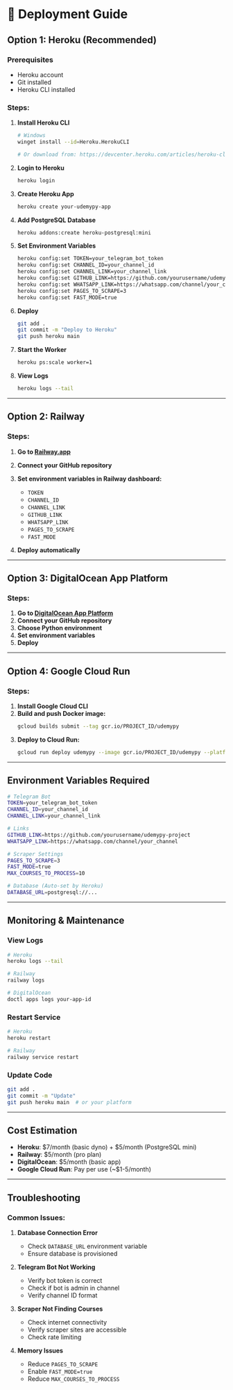 # 🚀 Deployment Guide

## Option 1: Heroku (Recommended)

### Prerequisites
- Heroku account
- Git installed
- Heroku CLI installed

### Steps:

1. **Install Heroku CLI**
   ```bash
   # Windows
   winget install --id=Heroku.HerokuCLI
   
   # Or download from: https://devcenter.heroku.com/articles/heroku-cli
   ```

2. **Login to Heroku**
   ```bash
   heroku login
   ```

3. **Create Heroku App**
   ```bash
   heroku create your-udemypy-app
   ```

4. **Add PostgreSQL Database**
   ```bash
   heroku addons:create heroku-postgresql:mini
   ```

5. **Set Environment Variables**
   ```bash
   heroku config:set TOKEN=your_telegram_bot_token
   heroku config:set CHANNEL_ID=your_channel_id
   heroku config:set CHANNEL_LINK=your_channel_link
   heroku config:set GITHUB_LINK=https://github.com/yourusername/udemypy-project
   heroku config:set WHATSAPP_LINK=https://whatsapp.com/channel/your_channel
   heroku config:set PAGES_TO_SCRAPE=3
   heroku config:set FAST_MODE=true
   ```

6. **Deploy**
   ```bash
   git add .
   git commit -m "Deploy to Heroku"
   git push heroku main
   ```

7. **Start the Worker**
   ```bash
   heroku ps:scale worker=1
   ```

8. **View Logs**
   ```bash
   heroku logs --tail
   ```

---

## Option 2: Railway

### Steps:

1. **Go to [Railway.app](https://railway.app)**
2. **Connect your GitHub repository**
3. **Set environment variables in Railway dashboard:**
   - `TOKEN`
   - `CHANNEL_ID`
   - `CHANNEL_LINK`
   - `GITHUB_LINK`
   - `WHATSAPP_LINK`
   - `PAGES_TO_SCRAPE`
   - `FAST_MODE`

4. **Deploy automatically**

---

## Option 3: DigitalOcean App Platform

### Steps:

1. **Go to [DigitalOcean App Platform](https://cloud.digitalocean.com/apps)**
2. **Connect your GitHub repository**
3. **Choose Python environment**
4. **Set environment variables**
5. **Deploy**

---

## Option 4: Google Cloud Run

### Steps:

1. **Install Google Cloud CLI**
2. **Build and push Docker image:**
   ```bash
   gcloud builds submit --tag gcr.io/PROJECT_ID/udemypy
   ```
3. **Deploy to Cloud Run:**
   ```bash
   gcloud run deploy udemypy --image gcr.io/PROJECT_ID/udemypy --platform managed
   ```

---

## Environment Variables Required

```bash
# Telegram Bot
TOKEN=your_telegram_bot_token
CHANNEL_ID=your_channel_id
CHANNEL_LINK=your_channel_link

# Links
GITHUB_LINK=https://github.com/yourusername/udemypy-project
WHATSAPP_LINK=https://whatsapp.com/channel/your_channel

# Scraper Settings
PAGES_TO_SCRAPE=3
FAST_MODE=true
MAX_COURSES_TO_PROCESS=10

# Database (Auto-set by Heroku)
DATABASE_URL=postgresql://...
```

---

## Monitoring & Maintenance

### View Logs
```bash
# Heroku
heroku logs --tail

# Railway
railway logs

# DigitalOcean
doctl apps logs your-app-id
```

### Restart Service
```bash
# Heroku
heroku restart

# Railway
railway service restart
```

### Update Code
```bash
git add .
git commit -m "Update"
git push heroku main  # or your platform
```

---

## Cost Estimation

- **Heroku**: $7/month (basic dyno) + $5/month (PostgreSQL mini)
- **Railway**: $5/month (pro plan)
- **DigitalOcean**: $5/month (basic app)
- **Google Cloud Run**: Pay per use (~$1-5/month)

---

## Troubleshooting

### Common Issues:

1. **Database Connection Error**
   - Check `DATABASE_URL` environment variable
   - Ensure database is provisioned

2. **Telegram Bot Not Working**
   - Verify bot token is correct
   - Check if bot is admin in channel
   - Verify channel ID format

3. **Scraper Not Finding Courses**
   - Check internet connectivity
   - Verify scraper sites are accessible
   - Check rate limiting

4. **Memory Issues**
   - Reduce `PAGES_TO_SCRAPE`
   - Enable `FAST_MODE=true`
   - Reduce `MAX_COURSES_TO_PROCESS` 